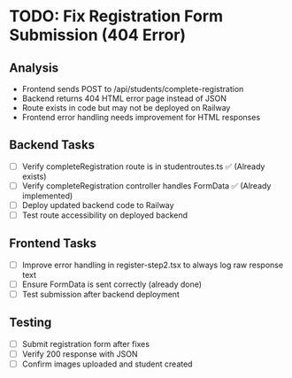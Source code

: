 # TODO: Fix Registration Form Submission (404 Error)

## Analysis
- Frontend sends POST to /api/students/complete-registration
- Backend returns 404 HTML error page instead of JSON
- Route exists in code but may not be deployed on Railway
- Frontend error handling needs improvement for HTML responses

## Backend Tasks
- [ ] Verify completeRegistration route is in studentroutes.ts ✅ (Already exists)
- [ ] Verify completeRegistration controller handles FormData ✅ (Already implemented)
- [ ] Deploy updated backend code to Railway
- [ ] Test route accessibility on deployed backend

## Frontend Tasks
- [ ] Improve error handling in register-step2.tsx to always log raw response text
- [ ] Ensure FormData is sent correctly (already done)
- [ ] Test submission after backend deployment

## Testing
- [ ] Submit registration form after fixes
- [ ] Verify 200 response with JSON
- [ ] Confirm images uploaded and student created
